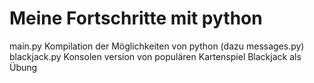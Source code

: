 # Meine Fortschritte mit python

main.py Kompilation der Möglichkeiten von python (dazu messages.py)
blackjack.py Konsolen version von populären Kartenspiel Blackjack als Übung
